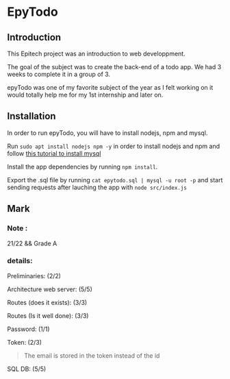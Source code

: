 # EpyTodo

## Introduction

 This Epitech project was an introduction to web developpment.

The goal of the subject was to create the back-end of a todo app. We had 3 weeks to complete it in a group of 3. 

epyTodo was one of my favorite subject of the year as I felt working on it would totally help me for my 1st internship and later on.

## Installation

  In order to run epyTodo, you will have to install nodejs, npm and mysql.
  
Run `sudo apt install nodejs npm -y` in order to install nodejs and npm and follow [this tutorial to install mysql](https://www.digitalocean.com/community/tutorials/how-to-install-mysql-on-ubuntu-20-04)

Install the app dependencies by running `npm install`.

Export the .sql file by running `cat epytodo.sql | mysql -u root -p` and start sending requests after lauching the app with `node src/index.js`

## Mark

### Note :

21/22 && Grade A

### details:

Preliminaries: (2/2)

Architecture web server: (5/5)

Routes (does it exists): (3/3)

Routes (Is it well done): (3/3)

Password: (1/1)

Token: (2/3) 
>The email is stored in the token instead of the id

SQL DB: (5/5)
